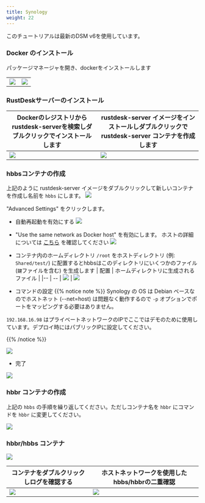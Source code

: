 ```yaml
---
title: Synology
weight: 22
---
```


このチュートリアルは最新のDSM v6を使用しています。

### Docker のインストール

パッケージマネージャを開き、dockerをインストールします

|             |                                                   |
| --------------- | -------------------------------------------------------- |
![](/docs/en/self-host/rustdesk-server-oss/synology/images/package-manager.png) | ![](/docs/en/self-host/rustdesk-server-oss/synology/images/docker.png)


### RustDeskサーバーのインストール

| Dockerのレジストリからrustdesk-serverを検索しダブルクリックでインストールします | rustdesk-server イメージをインストールしダブルクリックで rustdesk-server コンテナを作成します |
| --------------- | -------------------------------------------------------- |
![](/docs/en/self-host/rustdesk-server-oss/synology/images/pull-rustdesk-server.png) | ![](/docs/en/self-host/rustdesk-server-oss/synology/images/rustdesk-server-installed.png)


### hbbsコンテナの作成

上記のように rustdesk-server イメージをダブルクリックして新しいコンテナを作成し名前を `hbbs` にします。
![](/docs/en/self-host/rustdesk-server-oss/synology/images/hbbs.png) 

"Advanced Settings" をクリックします。

- 自動再起動を有効にする
![](/docs/en/self-host/rustdesk-server-oss/synology/images/auto-restart.png) 

- "Use the same network as Docker host" を有効にします。 ホストの詳細については [こちら](/docs/en/self-host/install/#net-host) を確認してください
![](/docs/en/self-host/rustdesk-server-oss/synology/images/host-net.png) 

- コンテナ内のホームディレクトリ `/root` をホストディレクトリ (例: `Shared/test/`) に配置するとhbbsはこのディレクトリにいくつかのファイル (`鍵`ファイルを含む) を生成します
| 配置 | ホームディレクトリに生成されるファイル |
|-- | -- |
![](/docs/en/self-host/rustdesk-server-oss/synology/images/mount.png?width=500px) | ![](/docs/en/self-host/rustdesk-server-oss/synology/images/mounted-dir.png?width=300px) 

- コマンドの設定
{{% notice note %}}
Synology の OS は Debian ベースなのでホストネット (--net=host) は問題なく動作するので `-p` オプションでポートをマッピングする必要はありません。

`192.168.16.98` はプライベートネットワークのIPでここではデモのために使用しています。デプロイ時にはパブリックIPに設定してください。

{{% /notice %}}

![](/docs/en/self-host/rustdesk-server-oss/synology/images/hbbs-cmd.png?v2) 

- 完了
  
![](/docs/en/self-host/rustdesk-server-oss/synology/images/hbbs-config.png) 

### hbbr コンテナの作成

上記の `hbbs` の手順を繰り返してください。ただしコンテナ名を `hbbr` にコマンドを `hbbr` に変更してください。

![](/docs/en/self-host/rustdesk-server-oss/synology/images/hbbr-config.png) 

### hbbr/hbbs コンテナ

![](/docs/en/self-host/rustdesk-server-oss/synology/images/containers.png?width=500px)


| コンテナをダブルクリックしログを確認する | ホストネットワークを使用したhbbs/hbbrの二重確認 |
|-- | -- |
![](/docs/en/self-host/rustdesk-server-oss/synology/images/log.png?width=500px) | ![](/docs/en/self-host/rustdesk-server-oss/synology/images/network-types.png?width=500px)

